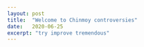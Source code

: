 ```yaml
---
layout: post
title:  "Welcome to Chinmoy controversies"
date:   2020-06-25
excerpt: "try improve tremendous"
---
```

